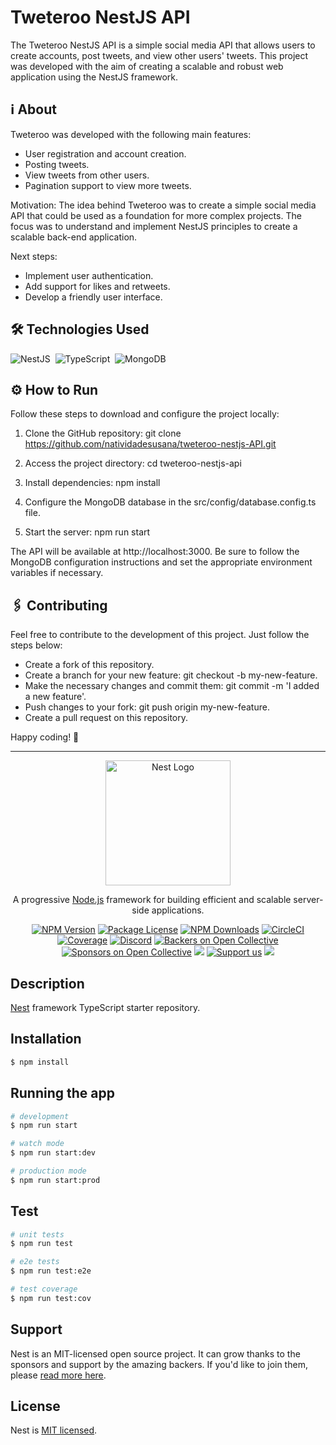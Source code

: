 # Tweteroo NestJS API

The Tweteroo NestJS API is a simple social media API that allows users to create accounts, post tweets, and view other users' tweets. This project was developed with the aim of creating a scalable and robust web application using the NestJS framework.

## ℹ️ About
Tweteroo was developed with the following main features:

- User registration and account creation.
- Posting tweets.
- View tweets from other users.
- Pagination support to view more tweets.

Motivation: The idea behind Tweteroo was to create a simple social media API that could be used as a foundation for more complex projects. The focus was to understand and implement NestJS principles to create a scalable back-end application.

Next steps:

- Implement user authentication.
- Add support for likes and retweets.
- Develop a friendly user interface.

## 🛠️ Technologies Used

![NestJS](https://img.shields.io/badge/nestjs-E0234E?style=for-the-badge&logo=nestjs&logoColor=white)&nbsp;
![TypeScript](https://img.shields.io/badge/TypeScript-007ACC?style=for-the-badge&logo=typescript&logoColor=white)&nbsp;
![MongoDB](https://img.shields.io/badge/MongoDB-4EA94B?style=for-the-badge&logo=mongodb&logoColor=white)&nbsp;

## ⚙️ How to Run
Follow these steps to download and configure the project locally:

1. Clone the GitHub repository:
git clone https://github.com/natividadesusana/tweteroo-nestjs-API.git

2. Access the project directory:
cd tweteroo-nestjs-api

3. Install dependencies:
npm install

4. Configure the MongoDB database in the src/config/database.config.ts file.

5. Start the server:
npm run start

The API will be available at http://localhost:3000. Be sure to follow the MongoDB configuration instructions and set the appropriate environment variables if necessary.

## 🖇 Contributing
Feel free to contribute to the development of this project. Just follow the steps below:

- Create a fork of this repository.
- Create a branch for your new feature: git checkout -b my-new-feature.
- Make the necessary changes and commit them: git commit -m 'I added a new feature'.
- Push changes to your fork: git push origin my-new-feature.
- Create a pull request on this repository.

Happy coding! 🚀

<hr>

<p align="center">
  <a href="http://nestjs.com/" target="blank"><img src="https://nestjs.com/img/logo-small.svg" width="200" alt="Nest Logo" /></a>
</p>

[circleci-image]: https://img.shields.io/circleci/build/github/nestjs/nest/master?token=abc123def456
[circleci-url]: https://circleci.com/gh/nestjs/nest

  <p align="center">A progressive <a href="http://nodejs.org" target="_blank">Node.js</a> framework for building efficient and scalable server-side applications.</p>
    <p align="center">
<a href="https://www.npmjs.com/~nestjscore" target="_blank"><img src="https://img.shields.io/npm/v/@nestjs/core.svg" alt="NPM Version" /></a>
<a href="https://www.npmjs.com/~nestjscore" target="_blank"><img src="https://img.shields.io/npm/l/@nestjs/core.svg" alt="Package License" /></a>
<a href="https://www.npmjs.com/~nestjscore" target="_blank"><img src="https://img.shields.io/npm/dm/@nestjs/common.svg" alt="NPM Downloads" /></a>
<a href="https://circleci.com/gh/nestjs/nest" target="_blank"><img src="https://img.shields.io/circleci/build/github/nestjs/nest/master" alt="CircleCI" /></a>
<a href="https://coveralls.io/github/nestjs/nest?branch=master" target="_blank"><img src="https://coveralls.io/repos/github/nestjs/nest/badge.svg?branch=master#9" alt="Coverage" /></a>
<a href="https://discord.gg/G7Qnnhy" target="_blank"><img src="https://img.shields.io/badge/discord-online-brightgreen.svg" alt="Discord"/></a>
<a href="https://opencollective.com/nest#backer" target="_blank"><img src="https://opencollective.com/nest/backers/badge.svg" alt="Backers on Open Collective" /></a>
<a href="https://opencollective.com/nest#sponsor" target="_blank"><img src="https://opencollective.com/nest/sponsors/badge.svg" alt="Sponsors on Open Collective" /></a>
  <a href="https://paypal.me/kamilmysliwiec" target="_blank"><img src="https://img.shields.io/badge/Donate-PayPal-ff3f59.svg"/></a>
    <a href="https://opencollective.com/nest#sponsor"  target="_blank"><img src="https://img.shields.io/badge/Support%20us-Open%20Collective-41B883.svg" alt="Support us"></a>
  <a href="https://twitter.com/nestframework" target="_blank"><img src="https://img.shields.io/twitter/follow/nestframework.svg?style=social&label=Follow"></a>
</p>
  <!--[![Backers on Open Collective](https://opencollective.com/nest/backers/badge.svg)](https://opencollective.com/nest#backer)
  [![Sponsors on Open Collective](https://opencollective.com/nest/sponsors/badge.svg)](https://opencollective.com/nest#sponsor)-->

## Description

[Nest](https://github.com/nestjs/nest) framework TypeScript starter repository.

## Installation

```bash
$ npm install
```

## Running the app

```bash
# development
$ npm run start

# watch mode
$ npm run start:dev

# production mode
$ npm run start:prod
```

## Test

```bash
# unit tests
$ npm run test

# e2e tests
$ npm run test:e2e

# test coverage
$ npm run test:cov
```

## Support

Nest is an MIT-licensed open source project. It can grow thanks to the sponsors and support by the amazing backers. If you'd like to join them, please [read more here](https://docs.nestjs.com/support).

## License

Nest is [MIT licensed](LICENSE).
